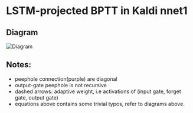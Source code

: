 LSTM-projected BPTT in Kaldi nnet1
===
Diagram
---
![Diagram](https://raw.githubusercontent.com/dophist/kaldi-lstm/master/misc/LSTM_DIAG_EQUATION.jpg)

Notes:  
---
* peephole connection(purple) are diagonal
* output-gate peephole is not recursive
* dashed arrows: adaptive weight, i.e activations of (input gate, forget gate, output gate)
* equations above contains some trivial typos, refer to diagrams above.

